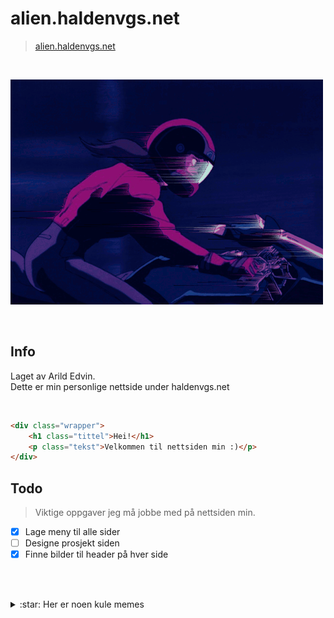 # alien.haldenvgs.net
> [alien.haldenvgs.net][nettside]

<br/>

![header](images/header.gif)

<br/>

## Info

Laget av Arild Edvin. <br/>
Dette er min personlige nettside under haldenvgs.net

<br/>

```html
<div class="wrapper">
    <h1 class="tittel">Hei!</h1>
    <p class="tekst">Velkommen til nettsiden min :)</p>
</div>
```

## Todo

> Viktige oppgaver jeg må jobbe med på nettsiden min.

- [x] Lage meny til alle sider
- [ ] Designe prosjekt siden
- [x] Finne bilder til header på hver side

<br/><br/>

<details>
<summary>:star: Her er noen kule memes</summary>
  
<!-- start -->
[<img align="left" alt="code-meme" width="40%" src="https://i.imgur.com/TVaVumb.jpg" />][nettside]
[<img align="left" alt="code-meme-2" width="40%" src="https://i.imgur.com/MSnKxzc.jpg" />][nettside]
<!-- end -->

</details>

[nettside]: https://alien.haldenvgs.net/
